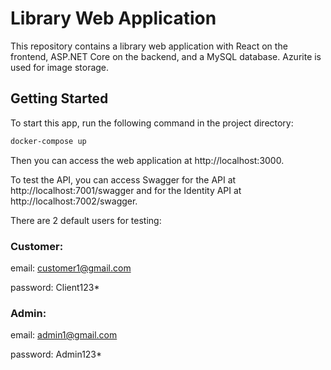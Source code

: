 # Library Web Application

This repository contains a library web application with React on the frontend, ASP.NET Core on the backend, and a MySQL database. Azurite is used for image storage.

## Getting Started

To start this app, run the following command in the project directory:

```bash
docker-compose up
```

Then you can access the web application at http://localhost:3000.

To test the API, you can access Swagger for the API at http://localhost:7001/swagger and for the Identity API at http://localhost:7002/swagger.

There are 2 default users for testing: 

### Customer: 

email: customer1@gmail.com 

password: Client123*  

### Admin: 

email: admin1@gmail.com

password: Admin123*